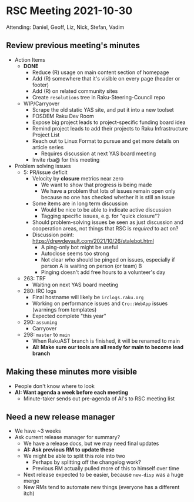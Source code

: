 # RSC Meeting 2021-10-30

Attending: Daniel, Geoff, Liz, Nick, Stefan, Vadim


## Review previous meeting's minutes

* Action Items
  * **DONE**
    * Reduce (R) usage on main content section of homepage
    * Add (R) somewhere that it's visible on every page (header or footer)
    * Add (R) on related community sites
    * Create `resolutions` tree in Raku-Steering-Council repo
  * WIP/Carryover
    * Scrape the old static YAS site, and put it into a new toolset
    * FOSDEM Raku Dev Room
    * Expose big project leads to project-specific funding board idea
    * Remind project leads to add their projects to Raku Infrastructure Project List
    * Reach out to Linux Format to pursue and get more details on article series
      * Requires discussion at next YAS board meeting
    * Invite rba@ for this meeting
* Problem solving issues
  * 5: PR/issue deficit
    * Velocity by **closure** metrics near zero
      * We want to show that progress is being made
      * We have a problem that lots of issues remain open only because no one
        has checked whether it is still an issue
    * Some items are in long term discussion
      * Would be nice to be able to indicate active discussion
      * Tagging specific issues, e.g. for "quick closure"?
    * Should problem-solving issues be seen as just discussion and cooperation
      areas, not things that RSC is *required* to act on?
    * Discussion point: https://drewdevault.com/2021/10/26/stalebot.html
      * A ping-only bot might be useful
      * Autoclose seems too strong
      * Not clear *who* should be pinged on issues, especially if person A is
        waiting on person (or team) B
      * Pinging doesn't add free hours to a volunteer's day
  * 263: TRF
    * Waiting on next YAS board meeting
  * 280: IRC logs
    * Final hostname will likely be `irclogs.raku.org`
    * Working on performance issues and `Cro::WebApp` issues (warnings from templates)
    * Expected complete "this year"
  * 290: `assuming`
    * Carryover
  * 298: `master` to `main`
    * When RakuAST branch is finished, it will be renamed to main
    * **AI: Make sure our tools are all ready for main to become lead branch**


## Making these minutes more visible

* People don't know where to look
* **AI: Want agenda a week before each meeting**
  * Minute-taker sends out pre-agenda of AI's to RSC meeting list


## Need a new release manager

* We have ~3 weeks
* Ask current release manager for summary?
  * We have a release docs, but we may need final updates
  * **AI: Ask previous RM to update these**
  * We might be able to split this role into two
    * Perhaps by splitting off the changelog work?
    * Previous RM actually pulled more of this to himself over time
  * Next release expected to be easier, because `new-disp` was a huge merge
  * New RMs tend to automate new things (everyone has a different itch)
